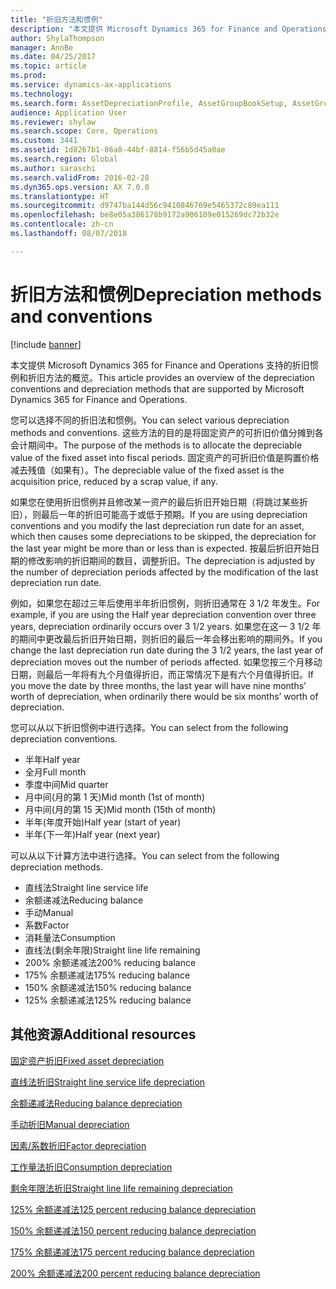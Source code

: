 ```yaml
---
title: "折旧方法和惯例"
description: "本文提供 Microsoft Dynamics 365 for Finance and Operations 支持的折旧惯例和折旧方法的概览。"
author: ShylaThompson
manager: AnnBe
ms.date: 04/25/2017
ms.topic: article
ms.prod: 
ms.service: dynamics-ax-applications
ms.technology: 
ms.search.form: AssetDepreciationProfile, AssetGroupBookSetup, AssetGroupDepBookSetup
audience: Application User
ms.reviewer: shylaw
ms.search.scope: Core, Operations
ms.custom: 3441
ms.assetid: 1d8267b1-86a8-44bf-8814-f56b5d45a0ae
ms.search.region: Global
ms.author: saraschi
ms.search.validFrom: 2016-02-28
ms.dyn365.ops.version: AX 7.0.0
ms.translationtype: HT
ms.sourcegitcommit: d9747ba144d56c9410846769e5465372c89ea111
ms.openlocfilehash: be8e05a386178b9172a906109e015269dc72b32e
ms.contentlocale: zh-cn
ms.lasthandoff: 08/07/2018

---
```


# <a name="depreciation-methods-and-conventions"></a><span data-ttu-id="43a3b-103">折旧方法和惯例</span><span class="sxs-lookup"><span data-stu-id="43a3b-103">Depreciation methods and conventions</span></span>

[!include [banner](../includes/banner.md)]

<span data-ttu-id="43a3b-104">本文提供 Microsoft Dynamics 365 for Finance and Operations 支持的折旧惯例和折旧方法的概览。</span><span class="sxs-lookup"><span data-stu-id="43a3b-104">This article provides an overview of the depreciation conventions and depreciation methods that are supported by Microsoft Dynamics 365 for Finance and Operations.</span></span>

<span data-ttu-id="43a3b-105">您可以选择不同的折旧法和惯例。</span><span class="sxs-lookup"><span data-stu-id="43a3b-105">You can select various depreciation methods and conventions.</span></span> <span data-ttu-id="43a3b-106">这些方法的目的是将固定资产的可折旧价值分摊到各会计期间中。</span><span class="sxs-lookup"><span data-stu-id="43a3b-106">The purpose of the methods is to allocate the depreciable value of the fixed asset into fiscal periods.</span></span> <span data-ttu-id="43a3b-107">固定资产的可折旧价值是购置价格减去残值（如果有）。</span><span class="sxs-lookup"><span data-stu-id="43a3b-107">The depreciable value of the fixed asset is the acquisition price, reduced by a scrap value, if any.</span></span> 

<span data-ttu-id="43a3b-108">如果您在使用折旧惯例并且修改某一资产的最后折旧开始日期（将跳过某些折旧），则最后一年的折旧可能高于或低于预期。</span><span class="sxs-lookup"><span data-stu-id="43a3b-108">If you are using depreciation conventions and you modify the last depreciation run date for an asset, which then causes some depreciations to be skipped, the depreciation for the last year might be more than or less than is expected.</span></span> <span data-ttu-id="43a3b-109">按最后折旧开始日期的修改影响的折旧期间的数目，调整折旧。</span><span class="sxs-lookup"><span data-stu-id="43a3b-109">The depreciation is adjusted by the number of depreciation periods affected by the modification of the last depreciation run date.</span></span>

<span data-ttu-id="43a3b-110">例如，如果您在超过三年后使用半年折旧惯例，则折旧通常在 3 1/2 年发生。</span><span class="sxs-lookup"><span data-stu-id="43a3b-110">For example, if you are using the Half year depreciation convention over three years, depreciation ordinarily occurs over 3 1/2 years.</span></span> <span data-ttu-id="43a3b-111">如果您在这一 3 1/2 年的期间中更改最后折旧开始日期，则折旧的最后一年会移出影响的期间外。</span><span class="sxs-lookup"><span data-stu-id="43a3b-111">If you change the last depreciation run date during the 3 1/2 years, the last year of depreciation moves out the number of periods affected.</span></span> <span data-ttu-id="43a3b-112">如果您按三个月移动日期，则最后一年将有九个月值得折旧，而正常情况下是有六个月值得折旧。</span><span class="sxs-lookup"><span data-stu-id="43a3b-112">If you move the date by three months, the last year will have nine months’ worth of depreciation, when ordinarily there would be six months’ worth of depreciation.</span></span>

<span data-ttu-id="43a3b-113">您可以从以下折旧惯例中进行选择。</span><span class="sxs-lookup"><span data-stu-id="43a3b-113">You can select from the following depreciation conventions.</span></span>


-   <span data-ttu-id="43a3b-114">半年</span><span class="sxs-lookup"><span data-stu-id="43a3b-114">Half year</span></span>
-   <span data-ttu-id="43a3b-115">全月</span><span class="sxs-lookup"><span data-stu-id="43a3b-115">Full month</span></span>
-   <span data-ttu-id="43a3b-116">季度中间</span><span class="sxs-lookup"><span data-stu-id="43a3b-116">Mid quarter</span></span>
-   <span data-ttu-id="43a3b-117">月中间(月的第 1 天)</span><span class="sxs-lookup"><span data-stu-id="43a3b-117">Mid month (1st of month)</span></span>
-   <span data-ttu-id="43a3b-118">月中间(月的第 15 天)</span><span class="sxs-lookup"><span data-stu-id="43a3b-118">Mid month (15th of month)</span></span>
-   <span data-ttu-id="43a3b-119">半年(年度开始)</span><span class="sxs-lookup"><span data-stu-id="43a3b-119">Half year (start of year)</span></span>
-   <span data-ttu-id="43a3b-120">半年(下一年)</span><span class="sxs-lookup"><span data-stu-id="43a3b-120">Half year (next year)</span></span>

<span data-ttu-id="43a3b-121">可以从以下计算方法中进行选择。</span><span class="sxs-lookup"><span data-stu-id="43a3b-121">You can select from the following depreciation methods.</span></span>
-   <span data-ttu-id="43a3b-122">直线法</span><span class="sxs-lookup"><span data-stu-id="43a3b-122">Straight line service life</span></span>
-   <span data-ttu-id="43a3b-123">余额递减法</span><span class="sxs-lookup"><span data-stu-id="43a3b-123">Reducing balance</span></span>
-   <span data-ttu-id="43a3b-124">手动</span><span class="sxs-lookup"><span data-stu-id="43a3b-124">Manual</span></span>
-   <span data-ttu-id="43a3b-125">系数</span><span class="sxs-lookup"><span data-stu-id="43a3b-125">Factor</span></span>
-   <span data-ttu-id="43a3b-126">消耗量法</span><span class="sxs-lookup"><span data-stu-id="43a3b-126">Consumption</span></span>
-   <span data-ttu-id="43a3b-127">直线法(剩余年限)</span><span class="sxs-lookup"><span data-stu-id="43a3b-127">Straight line life remaining</span></span>
-   <span data-ttu-id="43a3b-128">200% 余额递减法</span><span class="sxs-lookup"><span data-stu-id="43a3b-128">200% reducing balance</span></span>
-   <span data-ttu-id="43a3b-129">175% 余额递减法</span><span class="sxs-lookup"><span data-stu-id="43a3b-129">175% reducing balance</span></span>
-   <span data-ttu-id="43a3b-130">150% 余额递减法</span><span class="sxs-lookup"><span data-stu-id="43a3b-130">150% reducing balance</span></span>
-   <span data-ttu-id="43a3b-131">125% 余额递减法</span><span class="sxs-lookup"><span data-stu-id="43a3b-131">125% reducing balance</span></span>





<a name="additional-resources"></a><span data-ttu-id="43a3b-132">其他资源</span><span class="sxs-lookup"><span data-stu-id="43a3b-132">Additional resources</span></span>
--------

[<span data-ttu-id="43a3b-133">固定资产折旧</span><span class="sxs-lookup"><span data-stu-id="43a3b-133">Fixed asset depreciation</span></span>](fixed-asset-depreciation.md)

[<span data-ttu-id="43a3b-134">直线法折旧</span><span class="sxs-lookup"><span data-stu-id="43a3b-134">Straight line service life depreciation</span></span>](Straight-line-service-life-depreciation.md)

[<span data-ttu-id="43a3b-135">余额递减法</span><span class="sxs-lookup"><span data-stu-id="43a3b-135">Reducing balance depreciation</span></span>](reduce-balance-depreciation.md)

[<span data-ttu-id="43a3b-136">手动折旧</span><span class="sxs-lookup"><span data-stu-id="43a3b-136">Manual depreciation</span></span>](manual-depreciation.md)

[<span data-ttu-id="43a3b-137">因素/系数折旧</span><span class="sxs-lookup"><span data-stu-id="43a3b-137">Factor depreciation</span></span>](factor-depreciation.md)

[<span data-ttu-id="43a3b-138">工作量法折旧</span><span class="sxs-lookup"><span data-stu-id="43a3b-138">Consumption depreciation</span></span>](consumption-depreciation.md)

[<span data-ttu-id="43a3b-139">剩余年限法折旧</span><span class="sxs-lookup"><span data-stu-id="43a3b-139">Straight line life remaining depreciation</span></span>](straight-line-life-remaining-depreciation.md)

[<span data-ttu-id="43a3b-140">125% 余额递减法</span><span class="sxs-lookup"><span data-stu-id="43a3b-140">125 percent reducing balance depreciation</span></span>](125-percent-reducing-balance-depreciation.md)

[<span data-ttu-id="43a3b-141">150% 余额递减法</span><span class="sxs-lookup"><span data-stu-id="43a3b-141">150 percent reducing balance depreciation</span></span>](150-percent-reducing-balance-depreciation.md)

[<span data-ttu-id="43a3b-142">175% 余额递减法</span><span class="sxs-lookup"><span data-stu-id="43a3b-142">175 percent reducing balance depreciation</span></span>](175-percent-reducing-balance-depreciation.md)

[<span data-ttu-id="43a3b-143">200% 余额递减法</span><span class="sxs-lookup"><span data-stu-id="43a3b-143">200 percent reducing balance depreciation</span></span>](200-percent-reducing-balance-depreciation.md)




